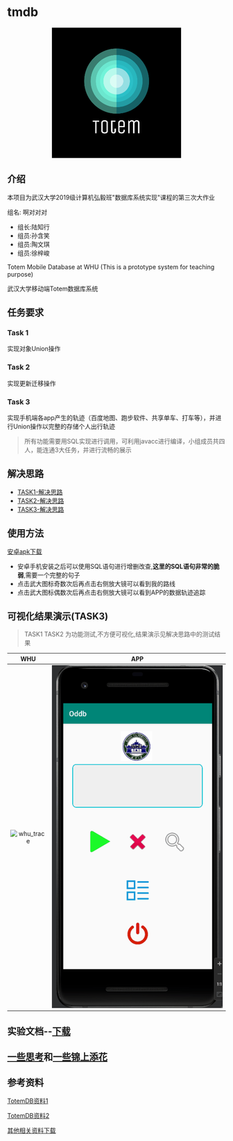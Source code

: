 # tmdb

<div align=center><img src="https://raw.githubusercontent.com/learner-lu/picbed/master/20220504011739.png" height="300" alt="抚子妹妹"></div>

## 介绍

本项目为武汉大学2019级计算机弘毅班"数据库系统实现"课程的第三次大作业

组名: 啊对对对

- 组长:陆知行
- 组员:孙含笑
- 组员:陶文琪
- 组员:徐梓峻

Totem Mobile Database at WHU (This is a prototype system for teaching purpose)

武汉大学移动端Totem数据库系统

## 任务要求

### Task 1

实现对象Union操作

### Task 2

实现更新迁移操作

### Task 3

实现手机端各app产生的轨迹（百度地图、跑步软件、共享单车、打车等），并进行Union操作以完整的存储个人出行轨迹

> 所有功能需要用SQL实现进行调用，可利用javacc进行编译，小组成员共四人，能连通3大任务，并进行流畅的展示

## 解决思路

- [TASK1-解决思路](file/task1-solution.md)
- [TASK2-解决思路](file/task2-solution.md)
- [TASK3-解决思路](file/task3-solution.md)

## 使用方法

[安卓apk下载](https://github.com/luzhixing12345/tmdb/releases/download/v0.0.2/app-release.apk)

- 安卓手机安装之后可以使用SQL语句进行增删改查,**这里的SQL语句非常的脆弱**,需要一个完整的句子
- 点击武大图标奇数次后再点击右侧放大镜可以看到我的路线
- 点击武大图标偶数次后再点击右侧放大镜可以看到APP的数据轨迹追踪

## 可视化结果演示(TASK3)

> TASK1 TASK2 为功能测试,不方便可视化,结果演示见解决思路中的测试结果

|WHU|APP|
|:--:|:--:|
|![whu_trace](https://raw.githubusercontent.com/learner-lu/picbed/master/whu_trace.gif)|![APP_trace](https://raw.githubusercontent.com/learner-lu/picbed/master/APP_trace.gif)|

## 实验文档--[下载](a)

## [一些思考](file/debug.md)和[一些锦上添花](file/addition.md)

## 参考资料

[TotemDB资料1](http://totemdb.whu.edu.cn/upload/202102/02/202102022020113648.pdf)

[TotemDB资料2](http://totemdb.whu.edu.cn/upload/202102/02/202102022020276488.pdf)

[其他相关资料下载](https://github.com/luzhixing12345/tmdb/releases/download/v0.0.1/resource.zip)
